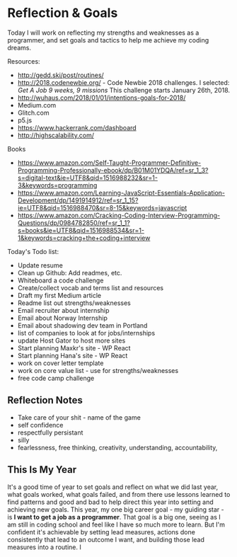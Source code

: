 # Reflection & Goals

Today I will work on reflecting my strengths and weaknesses as a programmer, and set goals and tactics to help me achieve my coding dreams.

Resources:

* http://gedd.ski/post/routines/
* http://2018.codenewbie.org/ - Code Newbie 2018 challenges. I selected: _Get A Job   9 weeks, 9 missions_ This challenge starts January 26th, 2018.
* http://wuhaus.com/2018/01/01/intentions-goals-for-2018/
* Medium.com
* Glitch.com
* p5.js
* https://www.hackerrank.com/dashboard
* http://highscalability.com/

Books
* https://www.amazon.com/Self-Taught-Programmer-Definitive-Programming-Professionally-ebook/dp/B01M01YDQA/ref=sr_1_3?s=digital-text&ie=UTF8&qid=1516988232&sr=1-3&keywords=programming
* https://www.amazon.com/Learning-JavaScript-Essentials-Application-Development/dp/1491914912/ref=sr_1_15?ie=UTF8&qid=1516988470&sr=8-15&keywords=javascript
* https://www.amazon.com/Cracking-Coding-Interview-Programming-Questions/dp/0984782850/ref=sr_1_1?s=books&ie=UTF8&qid=1516988534&sr=1-1&keywords=cracking+the+coding+interview



Today's Todo list:
* Update resume
* Clean up Github: Add readmes, etc.
* Whiteboard a code challenge
* Create/collect vocab and terms list and resources
* Draft my first Medium article
* Readme list out strengths/weaknesses
* Email recruiter about internship
* Email about Norway Internship
* Email about shadowing dev team in Portland
* list of companies to look at for jobs/internships
* update Host Gator to host more sites
* Start planning Maxkr's site - WP React
* Start planning Hana's site - WP React
* work on cover letter template
* work on core value list - use for strengths/weaknesses
* free code camp challenge


## Reflection Notes
- Take care of your shit - name of the game
- self confidence
- respectfully persistant
- silly
- fearlessness, free thinking, creativity, understanding, accountability,


## This Is My Year
It's a good time of year to set goals and reflect on what we did last year, what goals worked, what goals failed, and from there use lessons learned to find patterns and good and bad to help direct this year into setting and achieving new goals. This year, my one big career goal - my guiding star - is **I want to get a job as a programmer**. That goal is a big one, seeing as I am still in coding school and feel like I have so much more to learn. But I'm confident it's achievable by setting lead measures, actions done consistently that lead to an outcome I want, and building those lead measures into a routine. I 
